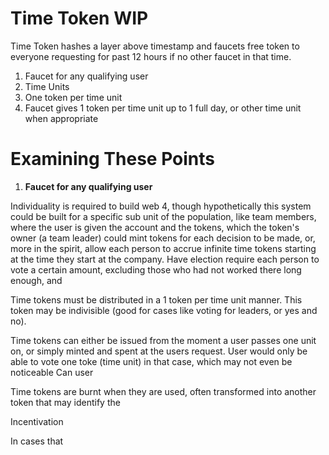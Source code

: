 # Time Token WIP
Time Token hashes a layer above timestamp and faucets free token to everyone requesting for past 12 hours if no other faucet in that time. 

1. Faucet for any qualifying user
2. Time Units
3. One token per time unit
4. Faucet gives 1 token per time unit up to 1 full day, or other time unit when appropriate




# Examining These Points

 1. **Faucet for any qualifying user**

Individuality is required to build web 4, though hypothetically this system could be built for a specific sub unit of the population, like team members, where the user is given the account and the tokens, which the token's owner (a team leader) could mint tokens for each decision to be made, or, more in the spirit, allow each person to accrue infinite time tokens starting at the time they start at the company. Have election require each person to vote a certain amount, excluding those who had not worked there long enough, and



Time tokens must be distributed in a 1 token per time unit manner. This token may be indivisible (good for cases like voting for leaders, or yes and no). 



Time tokens can either be issued from the moment a user passes one unit on, or simply minted and spent at the users request. User would only be able to vote one toke (time unit) in that case, which may not even be noticeable 
Can user 


Time tokens are burnt when they are used, often transformed into another token that may identify the 




Incentivation

In cases that 
<!--stackedit_data:
eyJoaXN0b3J5IjpbLTcxMzAyNTc0MSwtNDA4NjI4MzY5LDMzMD
U4NjA0NSwtMTI5NzUwMzM2MywtMTY5OTk5ODIzNCwtMjU0OTg0
ODUyLC0zNDg4MDczNDAsMzg5NTExNDY5LC05MTY3OTY4NDgsLT
gxODE2ODg0NSwxMTQxNjgxMjk1XX0=
-->